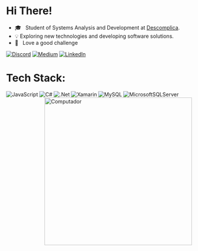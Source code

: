 # Hi There!

- 🎓 &nbsp; Student of Systems Analysis and Development at <a href="https://descomplica.com.br/faculdade/b/">Descomplica</a>.
-  &#128161; Exploring new technologies and developing software solutions.
- 🌱 &nbsp; Love a good challenge

[![Discord](https://img.shields.io/badge/Discord-%237289DA.svg?logo=discord&logoColor=white)](htttps://discord.gg/RafaProtasio#9366) [![Medium](https://img.shields.io/badge/Medium-12100E?logo=medium&logoColor=white)](https://medium.com/@https://rafaelaprotasio.medium.com/) [![LinkedIn](https://img.shields.io/badge/LinkedIn-%230077B5.svg?logo=linkedin&logoColor=white)](https://linkedin.com/in/https://www.linkedin.com/in/rafaela-protasio/) 



# Tech Stack:

![JavaScript](https://img.shields.io/badge/javascript-%23323330.svg?style=flat&logo=javascript&logoColor=%23F7DF1E)
![C#](https://img.shields.io/badge/c%23-%23239120.svg?style=flat&logo=csharp&logoColor=white)
![.Net](https://img.shields.io/badge/.NET-5C2D91?style=flat&logo=.net&logoColor=white)
![Xamarin](https://img.shields.io/badge/Xamarin-3199DC?style=flat&logo=xamarin&logoColor=white)
![MySQL](https://img.shields.io/badge/mysql-%2300f.svg?style=flat&logo=mysql&logoColor=white)
![MicrosoftSQLServer](https://img.shields.io/badge/Microsoft%20SQL%20Server-CC2927?style=flat&logo=microsoft%20sql%20server&logoColor=white)
<img src="https://cdna.artstation.com/p/assets/images/images/021/720/920/original/pixel-jeff-mario.gif?1572709433" min-width="400px" max-width="400px" width="400px" align="right" alt="Computador">

